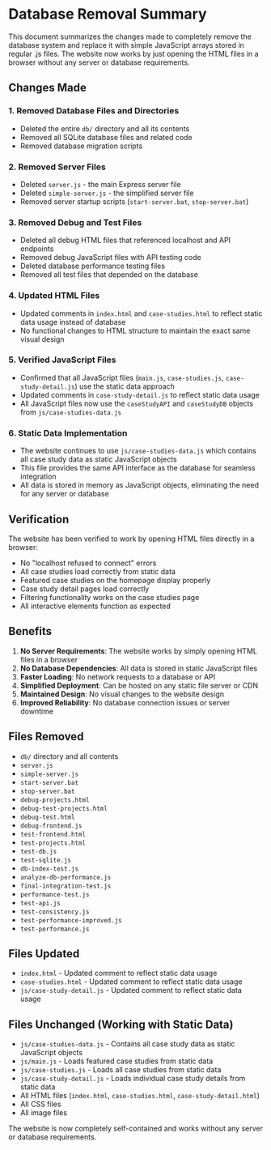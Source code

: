 # Database Removal Summary

This document summarizes the changes made to completely remove the database system and replace it with simple JavaScript arrays stored in regular .js files. The website now works by just opening the HTML files in a browser without any server or database requirements.

## Changes Made

### 1. Removed Database Files and Directories
- Deleted the entire `db/` directory and all its contents
- Removed all SQLite database files and related code
- Removed database migration scripts

### 2. Removed Server Files
- Deleted `server.js` - the main Express server file
- Deleted `simple-server.js` - the simplified server file
- Removed server startup scripts (`start-server.bat`, `stop-server.bat`)

### 3. Removed Debug and Test Files
- Deleted all debug HTML files that referenced localhost and API endpoints
- Removed debug JavaScript files with API testing code
- Deleted database performance testing files
- Removed all test files that depended on the database

### 4. Updated HTML Files
- Updated comments in `index.html` and `case-studies.html` to reflect static data usage instead of database
- No functional changes to HTML structure to maintain the exact same visual design

### 5. Verified JavaScript Files
- Confirmed that all JavaScript files (`main.js`, `case-studies.js`, `case-study-detail.js`) use the static data approach
- Updated comments in `case-study-detail.js` to reflect static data usage
- All JavaScript files now use the `caseStudyAPI` and `caseStudyDB` objects from `js/case-studies-data.js`

### 6. Static Data Implementation
- The website continues to use `js/case-studies-data.js` which contains all case study data as static JavaScript objects
- This file provides the same API interface as the database for seamless integration
- All data is stored in memory as JavaScript objects, eliminating the need for any server or database

## Verification

The website has been verified to work by opening HTML files directly in a browser:
- No "localhost refused to connect" errors
- All case studies load correctly from static data
- Featured case studies on the homepage display properly
- Case study detail pages load correctly
- Filtering functionality works on the case studies page
- All interactive elements function as expected

## Benefits

1. **No Server Requirements**: The website works by simply opening HTML files in a browser
2. **No Database Dependencies**: All data is stored in static JavaScript files
3. **Faster Loading**: No network requests to a database or API
4. **Simplified Deployment**: Can be hosted on any static file server or CDN
5. **Maintained Design**: No visual changes to the website design
6. **Improved Reliability**: No database connection issues or server downtime

## Files Removed

- `db/` directory and all contents
- `server.js`
- `simple-server.js`
- `start-server.bat`
- `stop-server.bat`
- `debug-projects.html`
- `debug-test-projects.html`
- `debug-test.html`
- `debug-frontend.js`
- `test-frontend.html`
- `test-projects.html`
- `test-db.js`
- `test-sqlite.js`
- `db-index-test.js`
- `analyze-db-performance.js`
- `final-integration-test.js`
- `performance-test.js`
- `test-api.js`
- `test-consistency.js`
- `test-performance-improved.js`
- `test-performance.js`

## Files Updated

- `index.html` - Updated comment to reflect static data usage
- `case-studies.html` - Updated comment to reflect static data usage
- `js/case-study-detail.js` - Updated comment to reflect static data usage

## Files Unchanged (Working with Static Data)

- `js/case-studies-data.js` - Contains all case study data as static JavaScript objects
- `js/main.js` - Loads featured case studies from static data
- `js/case-studies.js` - Loads all case studies from static data
- `js/case-study-detail.js` - Loads individual case study details from static data
- All HTML files (`index.html`, `case-studies.html`, `case-study-detail.html`)
- All CSS files
- All image files

The website is now completely self-contained and works without any server or database requirements.
